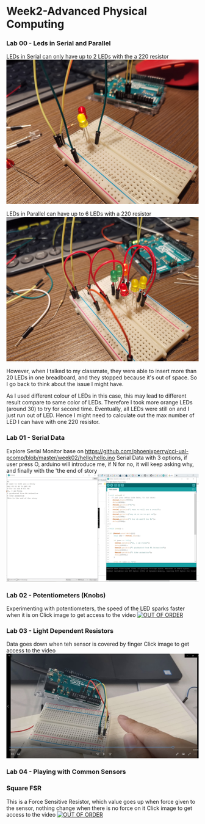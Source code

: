 # Week2-Advanced Physical Computing

### Lab 00 - Leds in Serial and Parallel

LEDs in Serial can only have up to 2 LEDs with the a 220 resistor
![LEDs in Serial](https://github.com/muziFiona/Uni-Response/blob/master/Advanced-Physical-Computing/Week_2/media/IMG_20191013_222906.jpg)

LEDs in Parallel can have up to 6 LEDs with a 220 resistor
![LEDs in Parallel](https://github.com/muziFiona/Uni-Response/blob/master/Advanced-Physical-Computing/Week_2/media/IMG_20191013_225920.jpg)

However, when I talked to my classmate, they were able to insert more than 20 LEDs in one breadboard, and they stopped because it's out of space. So I go back to think about the issue I might have. 

As I used different colour of LEDs in this case, this may lead to different result compare to same color of LEDs. Therefore I took more orange LEDs (around 30) to try for second time. 
Eventually, all LEDs were still on and I just run out of LED.
Hence I might need to calculate out the max number of LED I can have with one 220 resistor.



### Lab 01 - Serial Data
Explore Serial Monitor base on https://github.com/phoenixperry/cci-ual-pcomp/blob/master/week02/hello/hello.ino
Serial Data with 3 options, if user press O, arduino will introduce me, if N for no, it will keep asking why, and finally with the 'the end of story
![LEDs in Parallel](https://github.com/muziFiona/Uni-Response/blob/master/Advanced-Physical-Computing/Week_2/media/2019-10-14%20035320.jpg)



### Lab 02 - Potentiometers (Knobs)
Experimenting with potentiometers, the speed of the LED sparks faster when it is on
Click image to get access to the video
[![OUT OF ORDER](https://github.com/muziFiona/Uni-Response/blob/master/Advanced-Physical-Computing/Week_2/media/IMG_20191007_133310.jpg)](https://drive.google.com/file/d/1Hd0H1HEaR8aAAUAJb6WnYbVO88V-tI4P/view)

### Lab 03 - Light Dependent Resistors
Data goes down when teh sensor is covered by finger
Click image to get access to the video
[![OUT OF ORDER](https://github.com/muziFiona/Uni-Response/blob/master/Advanced-Physical-Computing/Week_2/media/2019-10-14%20023227.jpg)](https://drive.google.com/file/d/1HMJlUd1UR6dqCgGcRzhPKMFSF6UCribj/view)

### Lab 04 - Playing with Common Sensors

### Square FSR
This is a Force Sensitive Resistor, which value goes up when force given to the sensor, nothing change when there is no force on it
Click image to get access to the video
[![OUT OF ORDER](https://github.com/muziFiona/Uni-Response/blob/master/Advanced-Physical-Computing/Week_2/media/IMG_20191007_130758.jpg)](https://drive.google.com/file/d/1H7VqpfRNoR7QGTikaJT0wjQGpSGBE6Vn/view)